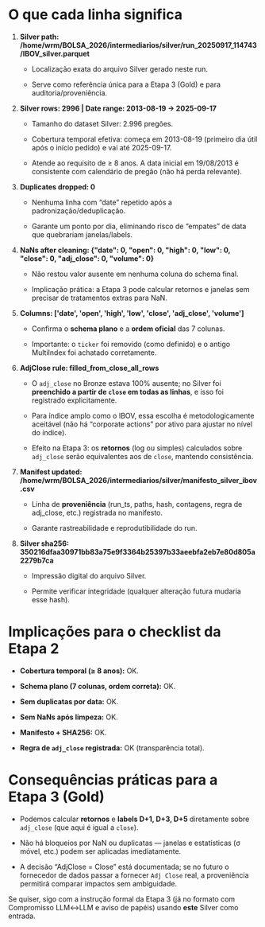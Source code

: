 
# O que cada linha significa

1. **Silver path: /home/wrm/BOLSA_2026/intermediarios/silver/run_20250917_114743/IBOV_silver.parquet**
    
    - Localização exata do arquivo Silver gerado neste run.
        
    - Serve como referência única para a Etapa 3 (Gold) e para auditoria/proveniência.
        
2. **Silver rows: 2996 | Date range: 2013-08-19 -> 2025-09-17**
    
    - Tamanho do dataset Silver: 2.996 pregões.
        
    - Cobertura temporal efetiva: começa em 2013-08-19 (primeiro dia útil após o início pedido) e vai até 2025-09-17.
        
    - Atende ao requisito de ≥ 8 anos. A data inicial em 19/08/2013 é consistente com calendário de pregão (não há perda relevante).
        
3. **Duplicates dropped: 0**
    
    - Nenhuma linha com “date” repetido após a padronização/deduplicação.
        
    - Garante um ponto por dia, eliminando risco de “empates” de data que quebrariam janelas/labels.
        
4. **NaNs after cleaning: {"date": 0, "open": 0, "high": 0, "low": 0, "close": 0, "adj_close": 0, "volume": 0}**
    
    - Não restou valor ausente em nenhuma coluna do schema final.
        
    - Implicação prática: a Etapa 3 pode calcular retornos e janelas sem precisar de tratamentos extras para NaN.
        
5. **Columns: ['date', 'open', 'high', 'low', 'close', 'adj_close', 'volume']**
    
    - Confirma o **schema plano** e a **ordem oficial** das 7 colunas.
        
    - Importante: o `ticker` foi removido (como definido) e o antigo MultiIndex foi achatado corretamente.
        
6. **AdjClose rule: filled_from_close_all_rows**
    
    - O `adj_close` no Bronze estava 100% ausente; no Silver foi **preenchido a partir de `close` em todas as linhas**, e isso foi registrado explicitamente.
        
    - Para índice amplo como o IBOV, essa escolha é metodologicamente aceitável (não há “corporate actions” por ativo para ajustar no nível do índice).
        
    - Efeito na Etapa 3: os **retornos** (log ou simples) calculados sobre `adj_close` serão equivalentes aos de `close`, mantendo consistência.
        
7. **Manifest updated: /home/wrm/BOLSA_2026/intermediarios/silver/manifesto_silver_ibov.csv**
    
    - Linha de **proveniência** (run_ts, paths, hash, contagens, regra de adj_close, etc.) registrada no manifesto.
        
    - Garante rastreabilidade e reprodutibilidade do run.
        
8. **Silver sha256: 350216dfaa30971bb83a75e9f3364b25397b33aeebfa2eb7e80d805a2279b7ca**
    
    - Impressão digital do arquivo Silver.
        
    - Permite verificar integridade (qualquer alteração futura mudaria esse hash).
        

# Implicações para o checklist da Etapa 2

- **Cobertura temporal (≥ 8 anos):** OK.
    
- **Schema plano (7 colunas, ordem correta):** OK.
    
- **Sem duplicatas por data:** OK.
    
- **Sem NaNs após limpeza:** OK.
    
- **Manifesto + SHA256:** OK.
    
- **Regra de `adj_close` registrada:** OK (transparência total).
    

# Consequências práticas para a Etapa 3 (Gold)

- Podemos calcular **retornos** e **labels D+1, D+3, D+5** diretamente sobre `adj_close` (que aqui é igual a `close`).
    
- Não há bloqueios por NaN ou duplicatas — janelas e estatísticas (σ móvel, etc.) podem ser aplicadas imediatamente.
    
- A decisão “AdjClose = Close” está documentada; se no futuro o fornecedor de dados passar a fornecer `Adj Close` real, a proveniência permitirá comparar impactos sem ambiguidade.
    

Se quiser, sigo com a instrução formal da Etapa 3 (já no formato com Compromisso LLM↔LLM e aviso de papéis) usando **este** Silver como entrada.